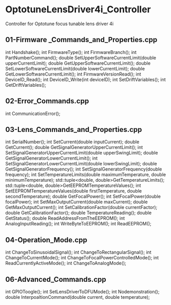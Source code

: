 # OptotuneLensDriver4i_Controller
Controller for Optotune focus tunable lens driver 4i

## 01-Firmware _Commands_and_Properties.cpp
int		Handshake();
int		FirmwareType();
int		FirmwareBranch();
int		PartNumberCommand();
double	SetUpperSoftwareCurrentLimit(double upperCurrentLimit);
double	GetUpperSoftwareCurrentLimit();
double	SetLowerSoftwareCurrentLimit(double lowerCurrentLimit);
double	GetLowerSoftwareCurrentLimit();
int		FirmwareVersionRead();
int		DeviceID_Read();
int		DeviceID_Write(int deviceID);
int		SetDriftVariables();
int		GetDriftVariables();

## 02-Error_Commands.cpp
int CommunicationError();

## 03-Lens_Commands_and_Properties.cpp
int		SerialNumber();
int		SetCurrent(double inputCurrent);
double	GetCurrent();
double	GetSignalGeneratorUpperCurrentLimit();
int		SetSignalGeneratorUpperCurrentLimit(double upperSwingLimit);
double	GetSignalGeneratorLowerCurrentLimit();
int		SetSignalGeneratorLowerCurrentLimit(double lowerSwingLimit);
double	GetSignalGeneratorFrequency();
int		SetSignalGeneratorFrequency(double frequency);
int		SetTemperatureLimits(double maximumTemperature, double minimumTemperature);
std::tuple<double, double>GetTemperatureLimits();
std::tuple<double, double>GetEEPROMTemperatureValues();
int		SetEEPROMTemperatureValues(double firstTemperature, double secondTemperature);
double	GetFocalPower();
int		SetFocalPower(double focalPower);
int		SetMaxOutputCurrent(double maxCurrent);
double	GetMaxOutputCurrent();
int		SetCalibrationFactor(double currentFactor);
double	GetCalibrationFactor();
double	TemperatureReading();
double	GetStatus();
double	ReadAddressFromTheEEPROM();
int		AnalogInputReading();
int		WriteByteToEEPROM();
int		ReadEEPROM();

## 04-Operation_Mode.cpp
int ChangeToSinusoidalSignal();
int ChangeToRectangularSignal();
int ChangeToCurrentMode();
int ChangeToFocalPowerControlledMode();
int ReadCurrentlyActiveMode();
int ChangeToAnalogMode();

## 06-Advanced_Commands.cpp
int GPIOToogle();
int SetLensDriverToDFUMode();
int Nodemonstration();
double InterpoaltionCommand(double current, double temperature);

